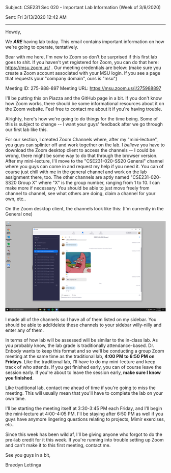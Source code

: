 Subject: CSE231 Sec 020 - Important Lab Information (Week of 3/8/2020)

Sent: Fri 3/13/2020 12:42 AM

__________________________________________

Howdy,

We *__ARE__* having lab today. This email contains important information on how we're going to operate, tentatively.

Bear with me here, I'm new to Zoom so don't be surprised if this first lab goes to shit. If you haven't yet registered for Zoom, you can do that here: https://msu.zoom.us/ . Our meeting credentials are below: (make sure you create a Zoom account associated with your MSU login. If you see a page that requests your "company domain", ours is "msu")

Meeting ID: 275-988-897
Meeting URL: https://msu.zoom.us/j/275988897

I'll be putting this on Piazza and the GitHub page in a bit. If you don't know how Zoom works, there should be some informational resources about it on the Zoom website. Feel free to contact me about it if you're having trouble.

Alrighty, here's how we're going to do things for the time being. Some of this is subject to change -- I want your guys' feedback after we go through our first lab like this. 

For our section, I created Zoom Channels where, after my "mini-lecture", you guys can splinter off and work together on the lab. I *believe* you have to download the Zoom desktop client to access the channels -- I could be wrong, there might be some way to do that through the browser version. After my mini-lecture, I'll move to the "CSE231-020-SS20 General" channel where you guys can come in and request my help if you need it. You can of course just chill with me in the general channel and work on the lab assignment there, too. The other channels are aptly named "CSE231-020-SS20 Group X" where "X" is the group number, ranging from 1 to 10. I can make more if necessary. You should be able to just move freely from channel to channel, see what others are doing, claim a channel for your own, etc..  

On the Zoom desktop client, the channels look like this: (I'm currently in the General one)

![](WEEK9-2IMG1.png)

I made all of the channels so I have all of them listed on my sidebar. You should be able to add/delete these channels to your sidebar willy-nilly and enter any of them.

In terms of how lab will be assessed will be similar to the in-class lab. As you probably know, the lab grade is traditionally attendance-based. Dr. Enbody wants to keep this format and so we'll be conducting a group Zoom meeting at the same time as the traditional lab, __4:00 PM to 6:50 PM on Fridays__. Like the traditional lab, I'll have to do my mini-lecture and keep track of who attends. If you get finished early, you can of course leave the session early. If you're about to leave the session early, __make sure I know you finished__. 

Like traditional lab, contact me ahead of time if you're going to miss the meeting. This will usually mean that you'll have to complete the lab on your own time. 

I'll be starting the meeting itself at 3:30-3:45 PM each Friday, and I'll begin the mini-lecture at 4:00-4:05 PM. I'll be staying after 6:50 PM as well if you guys have anymore lingering questions relating to projects, Mimir exercises, etc.. 

Since this week has been wild af, I'll be giving anyone who forgot to do the pre-lab credit for it this week. If you're running into trouble setting up Zoom and can't make it to this first meeting, contact me. 

See you guys in a bit,

Braedyn Lettinga
